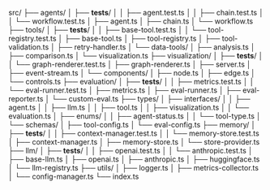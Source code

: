 src/
├── agents/
│   ├── __tests__/
│   │   ├── agent.test.ts
│   │   ├── chain.test.ts
│   │   └── workflow.test.ts
│   ├── agent.ts
│   ├── chain.ts
│   └── workflow.ts
├── tools/
│   ├── __tests__/
│   │   ├── base-tool.test.ts
│   │   └── tool-registry.test.ts
│   ├── base-tool.ts
│   ├── tool-registry.ts
│   ├── tool-validation.ts
│   ├── retry-handler.ts
│   └── data-tools/
│       ├── analysis.ts
│       ├── comparison.ts
│       └── visualization.ts
├── visualization/
│   ├── __tests__/
│   │   └── graph-renderer.test.ts
│   ├── graph-renderer.ts
│   ├── server.ts
│   ├── event-stream.ts
│   └── components/
│       ├── node.ts
│       ├── edge.ts
│       └── controls.ts
├── evaluation/
│   ├── __tests__/
│   │   ├── metrics.test.ts
│   │   └── eval-runner.test.ts
│   ├── metrics.ts
│   ├── eval-runner.ts
│   ├── eval-reporter.ts
│   └── custom-eval.ts
├── types/
│   ├── interfaces/
│   │   ├── agent.ts
│   │   ├── llm.ts
│   │   ├── tool.ts
│   │   ├── visualization.ts
│   │   └── evaluation.ts
│   ├── enums/
│   │   ├── agent-status.ts
│   │   └── tool-type.ts
│   └── schemas/
│       ├── tool-config.ts
│       └── eval-config.ts
├── memory/
│   ├── __tests__/
│   │   ├── context-manager.test.ts
│   │   └── memory-store.test.ts
│   ├── context-manager.ts
│   ├── memory-store.ts
│   └── store-provider.ts
├── llm/
│   ├── __tests__/
│   │   ├── openai.test.ts
│   │   └── anthropic.test.ts
│   ├── base-llm.ts
│   ├── openai.ts
│   ├── anthropic.ts
│   ├── huggingface.ts
│   └── llm-registry.ts
├── utils/
│   ├── logger.ts
│   ├── metrics-collector.ts
│   └── config-manager.ts
└── index.ts